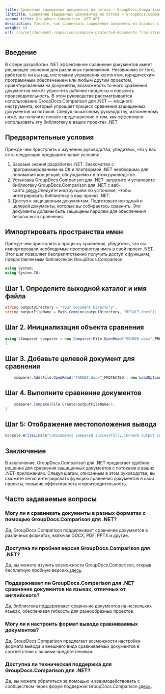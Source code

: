 ```yaml
---
title: Сравнение защищенных документов из потока — GroupDocs.Comparison для .NET
linktitle: Сравнение защищенных документов из потока — GroupDocs.Comparison для .NET
second_title: GroupDocs.Comparison .NET API
description: Узнайте, как сравнивать защищенные документы из потоков с помощью GroupDocs.Comparison для .NET. Упростите процесс сравнения документов без особых усилий.
weight: 18
url: /ru/net/document-comparison/compare-protected-documents-from-stream/
---
```

## Введение
В сфере разработки .NET эффективное сравнение документов имеет решающее значение для различных приложений. Независимо от того, работаете ли вы над системами управления контентом, юридическим программным обеспечением или любым другим проектом, ориентированным на документы, возможность точного сравнения документов может упростить рабочие процессы и повысить производительность. В этом руководстве рассматривается использование GroupDocs.Comparison для .NET — мощного инструмента, который упрощает процесс сравнения защищенных документов из потоков. Следуя пошаговому руководству, изложенному ниже, вы получите полное представление о том, как эффективно использовать эту библиотеку в ваших проектах .NET.
## Предварительные условия
Прежде чем приступить к изучению руководства, убедитесь, что у вас есть следующие предварительные условия:
1. Базовые знания разработки .NET. Знакомство с программированием на C# и платформой .NET необходимо для понимания концепций, обсуждаемых в этом руководстве.
2.  Установка GroupDocs.Comparison для .NET: загрузите и установите библиотеку GroupDocs.Comparison для .NET с веб-сайта.[здесь](https://releases.groupdocs.com/comparison/net/)Следуйте инструкциям по установке, чтобы интегрировать библиотеку в ваш проект .NET.
3. Доступ к защищенным документам. Подготовьте исходный и целевой документы, которые вы собираетесь сравнить. Эти документы должны быть защищены паролем для обеспечения безопасного сравнения.

## Импортировать пространства имен
Прежде чем приступить к процессу сравнения, убедитесь, что вы импортировали необходимые пространства имен в свой проект .NET. Этот шаг позволяет беспрепятственно получить доступ к функциям, предоставляемым библиотекой GroupDocs.Comparison.

```csharp
using System;
using System.IO;
```

## Шаг 1. Определите выходной каталог и имя файла
```csharp
string outputDirectory = "Your Document Directory";
string outputFileName = Path.Combine(outputDirectory, "RESULT.docx");
```
## Шаг 2. Инициализация объекта сравнения
```csharp
using (Comparer comparer = new Comparer(File.OpenRead("SOURCE.docx"_PROTECTED), new LoadOptions() { Password = "1234" }))
{
```
## Шаг 3. Добавьте целевой документ для сравнения
```csharp
    comparer.Add(File.OpenRead("TARGET.docx"_PROTECTED), new LoadOptions() { Password = "5678" });
```
## Шаг 4. Выполните сравнение документов
```csharp
    comparer.Compare(File.Create(outputFileName));
}
```
## Шаг 5: Отображение местоположения вывода
```csharp
Console.WriteLine($"\nDocuments compared successfully.\nCheck output in {Directory.GetCurrentDirectory()}.");
```

## Заключение
В заключение, GroupDocs.Comparison для .NET предлагает удобное решение для сравнения защищенных документов с потоками в ваших .NET-приложениях. Следуя шагам, описанным в этом руководстве, вы сможете легко интегрировать функцию сравнения документов в свои проекты, повысив эффективность и производительность.
## Часто задаваемые вопросы
### Могу ли я сравнивать документы в разных форматах с помощью GroupDocs.Comparison для .NET?
Да, GroupDocs.Comparison поддерживает сравнение документов в различных форматах, включая DOCX, PDF, PPTX и другие.
### Доступна ли пробная версия GroupDocs.Comparison для .NET?
 Да, вы можете изучить возможности GroupDocs.Comparison, открыв бесплатную пробную версию.[здесь](https://releases.groupdocs.com/).
### Поддерживает ли GroupDocs.Comparison для .NET сравнение документов на языках, отличных от английского?
Да, библиотека поддерживает сравнение документов на нескольких языках, обеспечивая гибкость для разнообразных проектов.
### Могу ли я настроить формат вывода сравниваемых документов?
Да, GroupDocs.Comparison предлагает возможности настройки формата вывода и внешнего вида сравниваемых документов в соответствии с вашими предпочтениями.
### Доступна ли техническая поддержка для GroupDocs.Comparison для .NET?
 Да, вы можете обратиться за помощью и взаимодействовать с сообществом через форум поддержки GroupDocs.Comparison.[здесь](https://forum.groupdocs.com/c/comparison/12).